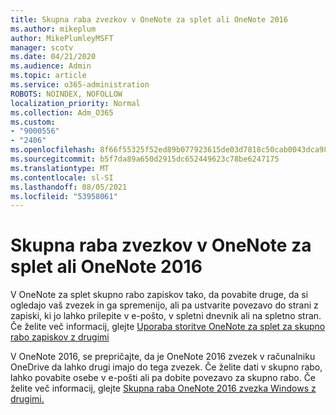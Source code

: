 ```yaml
---
title: Skupna raba zvezkov v OneNote za splet ali OneNote 2016
ms.author: mikeplum
author: MikePlumleyMSFT
manager: scotv
ms.date: 04/21/2020
ms.audience: Admin
ms.topic: article
ms.service: o365-administration
ROBOTS: NOINDEX, NOFOLLOW
localization_priority: Normal
ms.collection: Adm_O365
ms.custom:
- "9000556"
- "2406"
ms.openlocfilehash: 8f66f55325f52ed89b077923615de03d7818c50cab0043dca98aadca3e725bc8
ms.sourcegitcommit: b5f7da89a650d2915dc652449623c78be6247175
ms.translationtype: MT
ms.contentlocale: sl-SI
ms.lasthandoff: 08/05/2021
ms.locfileid: "53958061"
---
```

# <a name="share-notebooks-in-onenote-for-the-web-or-onenote-2016"></a>Skupna raba zvezkov v OneNote za splet ali OneNote 2016

V OneNote za splet skupno rabo zapiskov tako, da povabite druge, da si ogledajo vaš zvezek in ga spremenijo, ali pa ustvarite povezavo do strani z zapiski, ki jo lahko prilepite v e-pošto, v spletni dnevnik ali na spletno stran. Če želite več informacij, glejte [Uporaba storitve OneNote za splet za skupno rabo zapiskov z drugimi](https://support.office.com/article/D3481FBE-E06C-4883-B7E9-B2EE9F38AED3)

V OneNote 2016, se prepričajte, da je OneNote 2016 zvezek v računalniku OneDrive da lahko drugi imajo do tega zvezek. Če želite dati v skupno rabo, lahko povabite osebe v e-pošti ali pa dobite povezavo za skupno rabo. Če želite več informacij, glejte [Skupna raba OneNote 2016 zvezka Windows z drugimi.](https://support.office.com/article/d14b6033-7a95-4536-9216-bb0a5e0f8285)